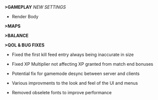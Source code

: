 **>GAMEPLAY**
*NEW SETTINGS*
- Render Body

**>MAPS**

**>BALANCE**

**>QOL & BUG FIXES**
- Fixed the first kill feed entry always being inaccurate in size

- Fixed XP Multiplier not affecting XP granted from match end bonuses

- Potential fix for gamemode desync between server and clients

- Various improvments to the look and feel of the UI and menus

- Removed obselete fonts to improve performance